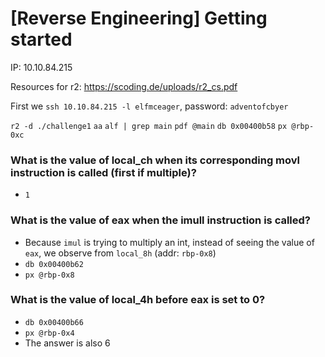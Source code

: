 # [Reverse Engineering] Getting started

IP: 10.10.84.215

Resources for r2: https://scoding.de/uploads/r2_cs.pdf

First we `ssh 10.10.84.215 -l elfmceager`, password: `adventofcbyer`

`r2 -d ./challenge1`
`aa`
`alf | grep main`
`pdf @main`
`db 0x00400b58`
`px @rbp-0xc`

### What is the value of local_ch when its corresponding movl instruction is called (first if multiple)?
- `1` 

### What is the value of eax when the imull instruction is called?
- Because `imul` is trying to multiply an int, instead of seeing the value of `eax`, we observe from `local_8h` (addr: `rbp-0x8`)
- `db 0x00400b62`
- `px @rbp-0x8`

### What is the value of local_4h before eax is set to 0?
- `db 0x00400b66`
- `px @rbp-0x4`
- The answer is also 6

